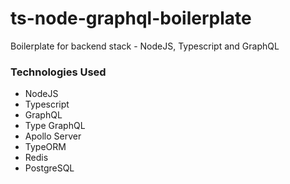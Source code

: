 # ts-node-graphql-boilerplate
Boilerplate for backend stack - NodeJS, Typescript and GraphQL

### Technologies Used
- NodeJS
- Typescript
- GraphQL
- Type GraphQL
- Apollo Server
- TypeORM
- Redis
- PostgreSQL